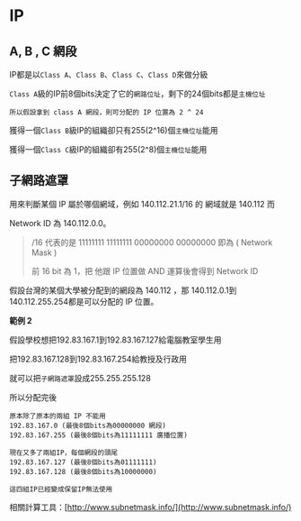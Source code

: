# IP

## A,  B , C 網段

IP都是以`Class A`、`Class B`、`Class C`、`Class D`來做分級

`Class A`級的IP前8個bits決定了它的`網路位址`，剩下的24個bits都是`主機位址`

`所以假設拿到 class A 網段，則可分配的 IP 位置為 2 ^ 24`

獲得一個`Class B`級IP的組織卻只有255\(2^16\)個`主機位址`能用

獲得一個`Class C`級IP的組織卻有255\(2^8\)個`主機位址`能用

## 子網路遮罩

用來判斷某個 IP 屬於哪個網域，例如 140.112.21.1/16 的 網域就是 140.112 而

Network ID 為 140.112.0.0。

> /16 代表的是 11111111 11111111 00000000 00000000 即為 \( Network Mask \)
>
> 前 16 bit 為 1，把 他跟 IP 位置做 AND 運算後會得到 Network ID

假設台灣的某個大學被分配到的網段為 140.112 ，那 140.112.0.1到 140.112.255.254都是可以分配的 IP 位置。

**範例 2**

假設學校想把192.83.167.1到192.83.167.127給電腦教室學生用

把192.83.167.128到192.83.167.254給教授及行政用

就可以把`子網路遮罩`設成255.255.255.128 

所以分配完後

```text
原本除了原本的兩組 IP 不能用
192.83.167.0 (最後8個bits為00000000 網段)
192.83.167.255 (最後8個bits為11111111 廣播位置) 

現在又多了兩組IP，每個網段的頭尾
192.83.167.127 (最後8個bits為01111111)
192.83.167.128 (最後8個bits為10000000)

這四組IP已經變成保留IP無法使用
```



相關計算工具：[http://www.subnetmask.info/](http://www.subnetmask.info/)

